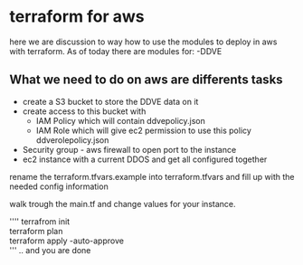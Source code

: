 # terraform for aws
here we are discussion to way how to use the modules to deploy in aws with terraform.
As of today there are modules for:
-DDVE

## What we need to do on aws are differents tasks     
* create a S3 bucket to store the DDVE data on it  
* create access to this bucket with  
  * IAM Policy which will contain ddvepolicy.json  
  * IAM Role which will give ec2 permission to use this policy ddverolepolicy.json  
* Security group - aws firewall to open port to the instance  
* ec2 instance with a current DDOS and get all configured together  

rename the terraform.tfvars.example into terraform.tfvars and fill up with the needed config information

walk trough the main.tf and change values for your instance.

''''
terrafrom init  
terraform plan  
terraform apply -auto-approve  
'''
.. and you are done